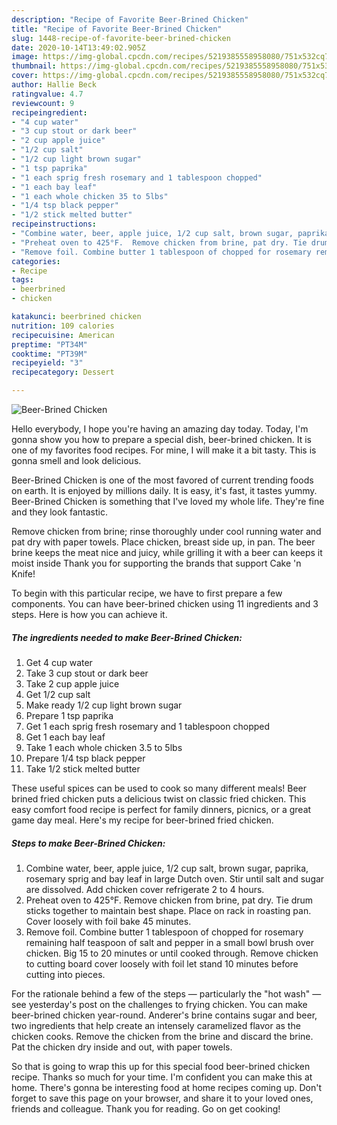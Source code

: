 ```yaml
---
description: "Recipe of Favorite Beer-Brined Chicken"
title: "Recipe of Favorite Beer-Brined Chicken"
slug: 1448-recipe-of-favorite-beer-brined-chicken
date: 2020-10-14T13:49:02.905Z
image: https://img-global.cpcdn.com/recipes/5219385558958080/751x532cq70/beer-brined-chicken-recipe-main-photo.jpg
thumbnail: https://img-global.cpcdn.com/recipes/5219385558958080/751x532cq70/beer-brined-chicken-recipe-main-photo.jpg
cover: https://img-global.cpcdn.com/recipes/5219385558958080/751x532cq70/beer-brined-chicken-recipe-main-photo.jpg
author: Hallie Beck
ratingvalue: 4.7
reviewcount: 9
recipeingredient:
- "4 cup water"
- "3 cup stout or dark beer"
- "2 cup apple juice"
- "1/2 cup salt"
- "1/2 cup light brown sugar"
- "1 tsp paprika"
- "1 each sprig fresh rosemary and 1 tablespoon chopped"
- "1 each bay leaf"
- "1 each whole chicken 35 to 5lbs"
- "1/4 tsp black pepper"
- "1/2 stick melted butter"
recipeinstructions:
- "Combine water, beer, apple juice, 1/2 cup salt, brown sugar, paprika, rosemary sprig and bay leaf in large Dutch oven. Stir until salt and sugar are dissolved. Add chicken cover refrigerate 2 to 4 hours."
- "Preheat oven to 425°F.  Remove chicken from brine, pat dry. Tie drum sticks together to maintain best shape. Place on rack in roasting pan. Cover loosely with foil bake 45 minutes."
- "Remove foil. Combine butter 1 tablespoon of chopped for rosemary remaining half teaspoon of salt and pepper in a small bowl brush over chicken. Big 15 to 20 minutes or until cooked through. Remove chicken to cutting board cover loosely with foil let stand 10 minutes before cutting into pieces."
categories:
- Recipe
tags:
- beerbrined
- chicken

katakunci: beerbrined chicken 
nutrition: 109 calories
recipecuisine: American
preptime: "PT34M"
cooktime: "PT39M"
recipeyield: "3"
recipecategory: Dessert

---
```



![Beer-Brined Chicken](https://img-global.cpcdn.com/recipes/5219385558958080/751x532cq70/beer-brined-chicken-recipe-main-photo.jpg)

Hello everybody, I hope you're having an amazing day today. Today, I'm gonna show you how to prepare a special dish, beer-brined chicken. It is one of my favorites food recipes. For mine, I will make it a bit tasty. This is gonna smell and look delicious.

Beer-Brined Chicken is one of the most favored of current trending foods on earth. It is enjoyed by millions daily. It is easy, it's fast, it tastes yummy. Beer-Brined Chicken is something that I've loved my whole life. They're fine and they look fantastic.

Remove chicken from brine; rinse thoroughly under cool running water and pat dry with paper towels. Place chicken, breast side up, in pan. The beer brine keeps the meat nice and juicy, while grilling it with a beer can keeps it moist inside Thank you for supporting the brands that support Cake &#39;n Knife!


To begin with this particular recipe, we have to first prepare a few components. You can have beer-brined chicken using 11 ingredients and 3 steps. Here is how you can achieve it.

<!--inarticleads1-->

##### The ingredients needed to make Beer-Brined Chicken:

1. Get 4 cup water
1. Take 3 cup stout or dark beer
1. Take 2 cup apple juice
1. Get 1/2 cup salt
1. Make ready 1/2 cup light brown sugar
1. Prepare 1 tsp paprika
1. Get 1 each sprig fresh rosemary and 1 tablespoon chopped
1. Get 1 each bay leaf
1. Take 1 each whole chicken 3.5 to 5lbs
1. Prepare 1/4 tsp black pepper
1. Take 1/2 stick melted butter


These useful spices can be used to cook so many different meals! Beer brined fried chicken puts a delicious twist on classic fried chicken. This easy comfort food recipe is perfect for family dinners, picnics, or a great game day meal. Here&#39;s my recipe for beer-brined fried chicken. 

<!--inarticleads2-->

##### Steps to make Beer-Brined Chicken:

1. Combine water, beer, apple juice, 1/2 cup salt, brown sugar, paprika, rosemary sprig and bay leaf in large Dutch oven. Stir until salt and sugar are dissolved. Add chicken cover refrigerate 2 to 4 hours.
1. Preheat oven to 425°F.  Remove chicken from brine, pat dry. Tie drum sticks together to maintain best shape. Place on rack in roasting pan. Cover loosely with foil bake 45 minutes.
1. Remove foil. Combine butter 1 tablespoon of chopped for rosemary remaining half teaspoon of salt and pepper in a small bowl brush over chicken. Big 15 to 20 minutes or until cooked through. Remove chicken to cutting board cover loosely with foil let stand 10 minutes before cutting into pieces.


For the rationale behind a few of the steps — particularly the &#34;hot wash&#34; — see yesterday&#39;s post on the challenges to frying chicken. You can make beer-brined chicken year-round. Anderer&#39;s brine contains sugar and beer, two ingredients that help create an intensely caramelized flavor as the chicken cooks. Remove the chicken from the brine and discard the brine. Pat the chicken dry inside and out, with paper towels. 

So that is going to wrap this up for this special food beer-brined chicken recipe. Thanks so much for your time. I'm confident you can make this at home. There's gonna be interesting food at home recipes coming up. Don't forget to save this page on your browser, and share it to your loved ones, friends and colleague. Thank you for reading. Go on get cooking!
